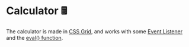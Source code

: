 # Calculator 🖩

The calculator is made in [CSS Grid](https://developer.mozilla.org/en-US/docs/Web/CSS/CSS_Grid_Layout), and works with some [Event Listener](https://developer.mozilla.org/en-US/docs/Web/API/EventTarget/addEventListener) and the [eval() function](https://developer.mozilla.org/en-US/docs/Web/JavaScript/Reference/Global_Objects/eval).